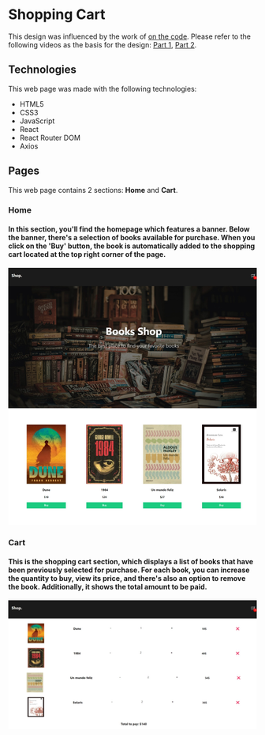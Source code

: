 # Shopping Cart
This design was influenced by the work of [on the code](https://www.youtube.com/@onthecode). Please refer to the following videos as the basis for the design: [Part 1](https://youtu.be/uPYfPcMtOvI?si=3sQCPsRKSGnmvSUy), [Part 2](https://youtu.be/nApZnzqB0u8?si=XxyEhOjm1xldu-en).

## Technologies
This web page was made with the following technologies:
- HTML5
- CSS3
- JavaScript
- React
- React Router DOM
- Axios

## Pages
This web page contains 2 sections: **Home** and **Cart**.

### Home
#### In this section, you'll find the homepage which features a banner. Below the banner, there's a selection of books available for purchase. When you click on the 'Buy' button, the book is automatically added to the shopping cart located at the top right corner of the page.
![preview home](public/home-preview.jpeg)

### Cart
#### This is the shopping cart section, which displays a list of books that have been previously selected for purchase. For each book, you can increase the quantity to buy, view its price, and there's also an option to remove the book. Additionally, it shows the total amount to be paid.
![preview cart](public/cart-preview.jpeg)
